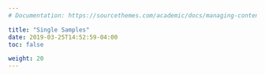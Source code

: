 ```yaml
---
# Documentation: https://sourcethemes.com/academic/docs/managing-content/

title: "Single Samples"
date: 2019-03-25T14:52:59-04:00
toc: false

weight: 20
---
```

